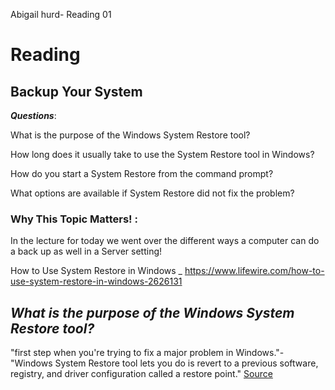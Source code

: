 Abigail hurd- Reading 01

# Reading

## Backup Your System

***Questions***:

What is the purpose of the Windows System Restore tool?

How long does it usually take to use the System Restore tool in Windows?

How do you start a System Restore from the command prompt?

What options are available if System Restore did not fix the problem?

### Why This Topic Matters! :
In the lecture for today we went over the different ways a computer can do a back up as well in a Server setting!

How to Use System Restore in Windows _ https://www.lifewire.com/how-to-use-system-restore-in-windows-2626131

***What is the purpose of the Windows System Restore tool?***
---
"first step when you're trying to fix a major problem in Windows."-"Windows System Restore tool lets you do is revert to a previous software, registry, and driver configuration called a restore point." [Source](https://www.lifewire.com/how-to-use-system-restore-in-windows-2626131)
